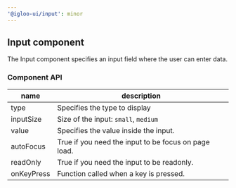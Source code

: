 ```yaml
---
'@igloo-ui/input': minor
---
```


## Input component

The Input component specifies an input field where the user can enter data.

### Component API

| name       | description                                          |
| ---------- | ---------------------------------------------------- |
| type       | Specifies the type to display                        |
| inputSize  | Size of the input: `small`, `medium`                 |
| value      | Specifies the value inside the input.                |
| autoFocus  | True if you need the input to be focus on page load. |
| readOnly   | True if you need the input to be readonly.           |
| onKeyPress | Function called when a key is pressed.               |
